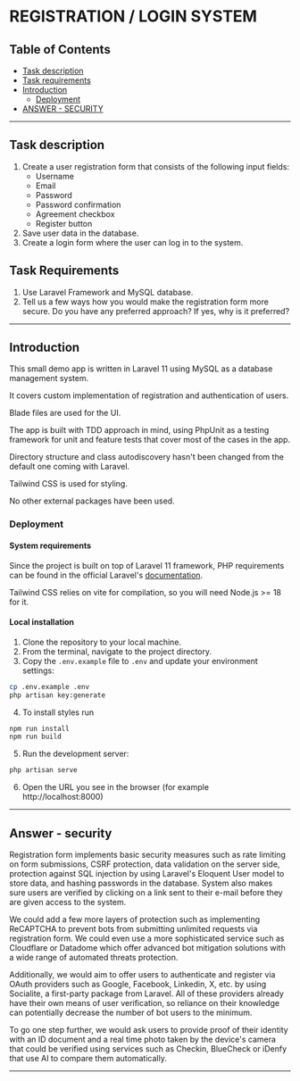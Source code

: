 # REGISTRATION / LOGIN SYSTEM</h1>
## Table of Contents
- [Task description](#task-description)
- [Task requirements](#task-requirements)
- [Introduction](#introduction)
  - [Deployment](#deployment)
- [ANSWER - SECURITY](#answer---security)
---
## Task description
1. Сreate a user registration form that consists of the following input fields:
    * Username
    * Email
    * Password
    * Password confirmation
    * Agreement checkbox
    * Register button
2. Save user data in the database.
3. Create a login form where the user can log in to the system.

## Task Requirements
1. Use Laravel Framework and MySQL database.
2. Tell us a few ways how you would make the registration form more secure. Do you have any preferred approach? If yes, why is it preferred?
---

## Introduction

This small demo app is written in Laravel 11 using MySQL as a database management system.

It covers custom implementation of registration and authentication of users.

Blade files are used for the UI.

The app is built with TDD approach in mind, using PhpUnit as a testing framework for unit and feature tests that cover most of the cases in the app.

Directory structure and class autodiscovery hasn't been changed from the default one coming with Laravel.

Tailwind CSS is used for styling.

No other external packages have been used.

### Deployment
#### System requirements

Since the project is built on top of Laravel 11 framework, PHP requirements can be found in the official Laravel's [documentation](https://laravel.com/docs/11.x/deployment#server-requirements).

Tailwind CSS relies on vite for compilation, so you will need Node.js >= 18 for it.

#### Local installation

1. Clone the repository to your local machine.
2. From the terminal, navigate to the project directory.
3. Copy the `.env.example` file to `.env` and update your environment settings:
```bash
cp .env.example .env
php artisan key:generate
```
4. To install styles run
```bash
npm run install
npm run build
```
5. Run the development server:
```bash
php artisan serve
```
6. Open the URL you see in the browser (for example http://localhost:8000)

----------
## Answer - security
Registration form implements basic security measures such as rate limiting on form submissions, CSRF protection, data validation on the server side, protection against SQL injection by using Laravel's Eloquent User model to store data, and hashing passwords in the database. System also makes sure users are verified by clicking on a link sent to their e-mail before they are given access to the system.

We could add a few more layers of protection such as implementing ReCAPTCHA to prevent bots from submitting unlimited requests via registration form. We could even use a more sophisticated service such as Cloudflare or Datadome which offer advanced bot mitigation solutions with a wide range of automated threats protection.

Additionally, we would aim to offer users to authenticate and register via OAuth providers such as Google, Facebook, Linkedin, X, etc. by using Socialite, a first-party package from Laravel. All of these providers already have their own means of user verification, so reliance on their knowledge can potentially decrease the number of bot users to the minimum.

To go one step further, we would ask users to provide proof of their identity with an ID document and a real time photo taken by the device's camera that could be verified using services such as Checkin, BlueCheck or iDenfy that use AI to compare them automatically.

---


